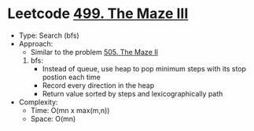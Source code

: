 # Leetcode [499. The Maze III](https://leetcode.com/problems/the-maze-iii/)
- Type: Search (bfs)
- Approach:
	- Similar to the problem [505. The Maze II](https://leetcode.com/problems/the-maze-ii/)
	1. bfs:
		- Instead of queue, use heap to pop minimum steps with its stop postion each time
		- Record every direction in the heap
		- Return value sorted by steps and lexicographically path
- Complexity:
	- Time: O(mn x max(m,n))
	- Space: O(mn)